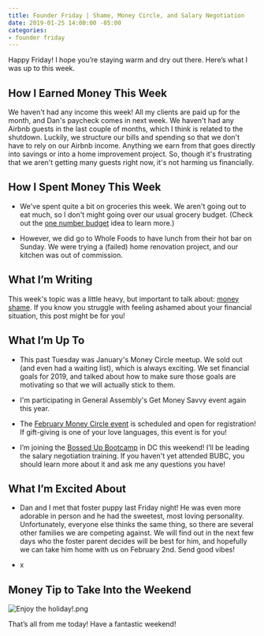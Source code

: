 ```yaml
---
title: Founder Friday | Shame, Money Circle, and Salary Negotiation
date: 2019-01-25 14:00:00 -05:00
categories:
- founder friday
---
```


Happy Friday! I hope you’re staying warm and dry out there. Here’s what I was up to this week.

## **How I Earned Money This Week**

We haven't had any income this week! All my clients are paid up for the month, and Dan's paycheck comes in next week. We haven't had any Airbnb guests in the last couple of months, which I think is related to the shutdown. Luckily, we structure our bills and spending so that we don't have to rely on our Airbnb income. Anything we earn from that goes directly into savings or into a home improvement project. So, though it's frustrating that we aren't getting many guests right now, it's not harming us financially. 

## **How I Spent Money This Week**

* We've spent quite a bit on groceries this week. We aren't going out to eat much, so I don't might going over our usual grocery budget. (Check out the [one number budget](https://www.maggiegermano.com/blog/how-to-use-one-budget-number-to-manage-your-money/) idea to learn more.) 

* However, we did go to Whole Foods to have lunch from their hot bar on Sunday. We were trying a (failed) home renovation project, and our kitchen was out of commission. 

## **What I’m Writing**

This week's topic was a little heavy, but important to talk about: [money shame](https://www.maggiegermano.com/blog/how-to-cope-with-your-money-shame/). If you know you struggle with feeling ashamed about your financial situation, this post might be for you!

## **What I’m Up To**

* This past Tuesday was January's Money Circle meetup. We sold out (and even had a waiting list), which is always exciting. We set financial goals for 2019, and talked about how to make sure those goals are motivating so that we will actually stick to them.

* I'm participating in General Assembly's Get Money Savvy event again this year. 

* The [February Money Circle event](https://www.eventbrite.com/e/money-circle-showing-your-love-on-a-budget-tickets-54758999642) is scheduled and open for registration! If gift-giving is one of your love languages, this event is for you!

* I’m joining the [Bossed Up Bootcamp](https://bossedup.org/bootcamp/) in DC this weekend! I’ll be leading the salary negotiation training. If you haven't yet attended BUBC, you should learn more about it and ask me any questions you have!

## **What I’m Excited About**

* Dan and I met that foster puppy last Friday night! He was even more adorable in person and he had the sweetest, most loving personality. Unfortunately, everyone else thinks the same thing, so there are several other families we are competing against. We will find out in the next few days who the foster parent decides will be best for him, and hopefully we can take him home with us on February 2nd. Send good vibes!

* x

## **Money Tip to Take Into the Weekend**

![Enjoy the holiday!.png](/uploads/Enjoy%20the%20holiday!.png)

That’s all from me today! Have a fantastic weekend!